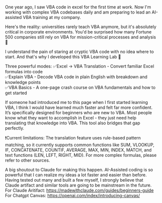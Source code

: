 One year ago, I saw VBA code in excel for the first time at work. Now I'm working with complex VBA codebases daily and am preparing to lead an AI-assisted VBA training at my company.

Here's the reality: universities rarely teach VBA anymore, but it's absolutely critical in corporate environments. You'd be surprised how many Fortune 500 companies still rely on VBA for mission-critical processes and analysis 🏢

I understand the pain of staring at cryptic VBA code with no idea where to start. And that's why I developed this VBA Learning Lab 🚀

Three powerful modes:
✅Excel → VBA Translation - Convert familiar Excel formulas into code  
✅Explain VBA - Decode VBA code in plain English with breakdown and knowledge points  
✅VBA Basics - A one-page crash course on VBA fundamentals and how to get started  

If someone had introduced me to this page when I first started learning VBA, I think I would have learned much faster and felt far more confident. It’s specifically designed for beginners who are new to VBA. Most people know what they want to accomplish in Excel - they just need help translating that knowledge into VBA. This tool also bridges that gap perfectly.

❗Current limitations: The translation feature uses rule-based pattern matching, so it currently supports common functions like SUM, VLOOKUP, IF, CONCATENATE, COUNTIF, AVERAGE, MAX, MIN, INDEX, MATCH, and text functions (LEN, LEFT, RIGHT, MID). For more complex formulas, please refer to other sources. 

A big shoutout to Claude for making this happen. AI-Assisted coding is so powerful that I can realize my ideas a lot faster and easier than before. Having tested out many and built a few myself, I strongly believe that Claude artifact and similar tools are going to be mainstream in the future.  
For Claude Aritifact: https://madewithclaude.com/guides/beginners-guide  
For Chatgpt Canvas: https://openai.com/index/introducing-canvas/
